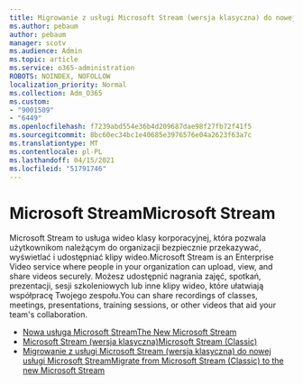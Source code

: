 ```yaml
---
title: Migrowanie z usługi Microsoft Stream (wersja klasyczna) do nowej usługi Microsoft Stream
ms.author: pebaum
author: pebaum
manager: scotv
ms.audience: Admin
ms.topic: article
ms.service: o365-administration
ROBOTS: NOINDEX, NOFOLLOW
localization_priority: Normal
ms.collection: Adm_O365
ms.custom:
- "9001509"
- "6449"
ms.openlocfilehash: f7239abd554e36b4d209687dae98f27fb72f41f5
ms.sourcegitcommit: 8bc60ec34bc1e40685e3976576e04a2623f63a7c
ms.translationtype: MT
ms.contentlocale: pl-PL
ms.lasthandoff: 04/15/2021
ms.locfileid: "51791746"
---
```

# <a name="microsoft-stream"></a><span data-ttu-id="24382-102">Microsoft Stream</span><span class="sxs-lookup"><span data-stu-id="24382-102">Microsoft Stream</span></span>

<span data-ttu-id="24382-103">Microsoft Stream to usługa wideo klasy korporacyjnej, która pozwala użytkownikom należącym do organizacji bezpiecznie przekazywać, wyświetlać i udostępniać klipy wideo.</span><span class="sxs-lookup"><span data-stu-id="24382-103">Microsoft Stream is an Enterprise Video service where people in your organization can upload, view, and share videos securely.</span></span> <span data-ttu-id="24382-104">Możesz udostępnić nagrania zajęć, spotkań, prezentacji, sesji szkoleniowych lub inne klipy wideo, które ułatwiają współpracę Twojego zespołu.</span><span class="sxs-lookup"><span data-stu-id="24382-104">You can share recordings of classes, meetings, presentations, training sessions, or other videos that aid your team's collaboration.</span></span>  

- [<span data-ttu-id="24382-105">Nowa usługa Microsoft Stream</span><span class="sxs-lookup"><span data-stu-id="24382-105">The New Microsoft Stream</span></span>](https://docs.microsoft.com/stream/new-stream)
- [<span data-ttu-id="24382-106">Microsoft Stream (wersja klasyczna)</span><span class="sxs-lookup"><span data-stu-id="24382-106">Microsoft Stream (Classic)</span></span>](https://docs.microsoft.com/stream/overview)
- [<span data-ttu-id="24382-107">Migrowanie z usługi Microsoft Stream (wersja klasyczna) do nowej usługi Microsoft Stream</span><span class="sxs-lookup"><span data-stu-id="24382-107">Migrate from Microsoft Stream (Classic) to the new Microsoft Stream</span></span>](https://docs.microsoft.com/stream/classic-migration)